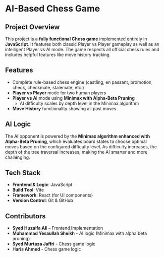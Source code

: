 # AI-Based Chess Game

## Project Overview

This project is a **fully functional Chess game** implemented entirely in **JavaScript**. It features both classic Player vs Player gameplay as well as an intelligent Player vs AI mode. The game respects all official chess rules and includes helpful features like move history tracking.

## Features

- Complete rule-based chess engine (castling, en passant, promotion, check, checkmate, stalemate, etc.)
- **Player vs Player** mode for two human players
- **Player vs AI** mode using **Minimax with Alpha-Beta Pruning**
  - AI difficulty scales by depth level in the Minimax algorithm
- **Move History** functionality showing all past moves

## AI Logic

The AI opponent is powered by the **Minimax algorithm enhanced with Alpha-Beta Pruning**, which evaluates board states to choose optimal moves based on the configured difficulty level. As difficulty increases, the depth of the tree traversal increases, making the AI smarter and more challenging.

## Tech Stack

- **Frontend & Logic**: JavaScript
- **Build Tool**: Vite
- **Framework**: React (for UI components)
- **Version Control**: Git & GitHub

## Contributors

- **Syed Huzaifa Ali** – Frontend Implementation
- **Muhammad Yesaullah Sheikh** - AI logic (Minimax with alpha beta pruning)
- **Syed Murtaza Jaffri** - Chess game logic
- **Haris Ahmed** - Chess game logic
